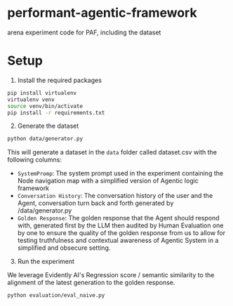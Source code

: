 # performant-agentic-framework

arena experiment code for PAF, including the dataset

# Setup

1. Install the required packages

```bash
pip install virtualenv
virtualenv venv
source venv/bin/activate
pip install -r requirements.txt
```

2.  Generate the dataset

```bash
python data/generator.py
```

This will generate a dataset in the `data` folder called dataset.csv with the following columns:

- `SystemPromp`: The system prompt used in the experiment containing the Node navigation map with a simplified version of Agentic logic framework
- `Conversation History`: The conversation history of the user and the Agent, conversation turn back and forth generated by /data/generator.py
- `Golden Response`: The golden response that the Agent should respond with, generated first by the LLM then audited by Human Evaluation one by one to ensure the quality of the golden response from us to allow for testing truthfulness and contextual awareness of Agentic System in a simplified and obsecure setting.

3. Run the experiment

We leverage Evidently AI's Regression score / semantic similarity to the alignment of the latest generation to the golden response.

```bash
python evaluation/eval_naive.py
```
